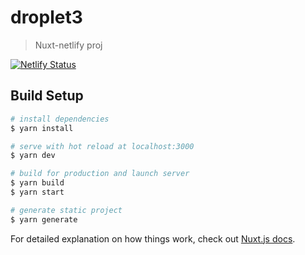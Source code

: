 # droplet3

> Nuxt-netlify proj

[![Netlify Status](https://api.netlify.com/api/v1/badges/35889bb9-4ce6-493d-8de9-01dbbbf5c567/deploy-status)](https://app.netlify.com/sites/droplet-cms/deploys)



## Build Setup

``` bash
# install dependencies
$ yarn install

# serve with hot reload at localhost:3000
$ yarn dev

# build for production and launch server
$ yarn build
$ yarn start

# generate static project
$ yarn generate
```

For detailed explanation on how things work, check out [Nuxt.js docs](https://nuxtjs.org).
